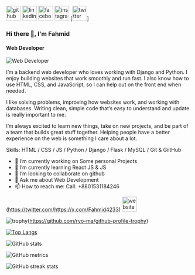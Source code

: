 [<img src='https://cdn.jsdelivr.net/npm/simple-icons@3.0.1/icons/github.svg' alt='github' height='40'>](https://github.com/https://github.com/Fahmid1234)  [<img src='https://cdn.jsdelivr.net/npm/simple-icons@3.0.1/icons/linkedin.svg' alt='linkedin' height='40'>](https://www.linkedin.com/in/https://www.linkedin.com/in/md-fahmid-bin-mostafa//)  [<img src='https://cdn.jsdelivr.net/npm/simple-icons@3.0.1/icons/facebook.svg' alt='facebook' height='40'>](https://www.facebook.com/https://www.facebook.com/mdfahmidbinmostafa)  [<img src='https://cdn.jsdelivr.net/npm/simple-icons@3.0.1/icons/instagram.svg' alt='instagram' height='40'>](https://www.instagram.com/https://www.instagram.com/mdfahmidbinmostafa//)  [<img src='https://cdn.jsdelivr.net/npm/simple-icons@3.0.1/icons/twitter.svg' alt='twitter' height='40'>]

### Hi there 👋, I'm Fahmid
#### Web Developer
![Web Developer](https://media.licdn.com/dms/image/v2/D5616AQHI200x35ot5Q/profile-displaybackgroundimage-shrink_350_1400/profile-displaybackgroundimage-shrink_350_1400/0/1719393776899?e=1752710400&v=beta&t=ArpSq3FFyz0PsCcMXZ7J08W4c42G00tyybbsv9a2B3E)

I’m a backend web developer who loves working with Django and Python. I enjoy building websites that work smoothly and run fast. I also know how to use HTML, CSS, and JavaScript, so I can help out on the front end when needed.

I like solving problems, improving how websites work, and working with databases. Writing clean, simple code that’s easy to understand and update is really important to me.

I’m always excited to learn new things, take on new projects, and be part of a team that builds great stuff together. Helping people have a better experience on the web is something I care about a lot.

Skills: HTML / CSS / JS / Python / Django / Flask / MySQL / Git & GiitHub

- 🔭 I’m currently working on Some personal Projects 
- 🌱 I’m currently learning React JS & JS 
- 👯 I’m looking to collaborate on github 
- 💬 Ask me about Web Development  
- 📫 How to reach me: Call: +8801531184246  


(https://twitter.com/https://x.com/Fahmid4233)  [<img src='https://cdn.jsdelivr.net/npm/simple-icons@3.0.1/icons/icloud.svg' alt='website' height='40'>](https://fahmid1234.github.io/Fahmid-portfolio/)  

![trophy](https://github-profile-trophy.vercel.app/?username=https://github.com/Fahmid1234)(https://github.com/ryo-ma/github-profile-trophy)

[![Top Langs](https://github-readme-stats.vercel.app/api/top-langs/?username=https://github.com/Fahmid1234)](https://github.com/anuraghazra/github-readme-stats)

![GitHub stats](https://github-readme-stats.vercel.app/api?username=https://github.com/Fahmid1234&show_icons=true)  

![GitHub metrics](https://metrics.lecoq.io/https://github.com/Fahmid1234)  

![GitHub streak stats](https://streak-stats.demolab.com/?user=https://github.com/Fahmid1234)  

